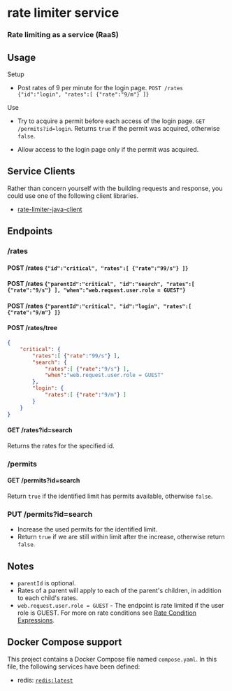 # rate limiter service

### Rate limiting as a service (RaaS)

## Usage

Setup

- Post rates of 9 per minute for the login page.
`POST /rates {"id":"login", "rates":[ {"rate":"9/m"} ]}`

Use

- Try to acquire a permit before each access of the login page. 
`GET /permits?id=login`. Returns `true` if the permit was acquired, otherwise `false`.

- Allow access to the login page only if the permit was acquired.

## Service Clients

Rather than concern yourself with the building requests and response,
you could use one of the following client libraries.

- [rate-limiter-java-client](https://github.com/poshjosh/rate-limiter-java-client)

## Endpoints

### /rates

#### POST /rates `{"id":"critical", "rates":[ {"rate":"99/s"} ]}`
#### POST /rates `{"parentId":"critical", "id":"search", "rates":[ {"rate":"9/s"} ], "when":"web.request.user.role = GUEST"}`
#### POST /rates `{"parentId":"critical", "id":"login", "rates":[ {"rate":"9/m"} ]}` 
#### POST /rates/tree
```json
{
    "critical": {
        "rates":[ {"rate":"99/s"} ],
        "search": {
            "rates":[ {"rate":"9/s"} ],
            "when":"web.request.user.role = GUEST"  
        },
        "login": {
            "rates":[ {"rate":"9/m"} ]
        }
    }
}
```
#### GET /rates?id=search
Returns the rates for the specified id.

### /permits

#### GET /permits?id=search
Return `true` if the identified limit has permits available, otherwise `false`.

### PUT /permits?id=search
- Increase the used permits for the identified limit.
- Return `true` if we are still within limit after the increase, otherwise return `false`.

## Notes

- `parentId` is optional.
- Rates of a parent will apply to each of the parent's children, in addition to each child's rates.
- `web.request.user.role = GUEST` - The endpoint is rate limited if the user role is GUEST. For more 
on rate conditions see [Rate Condition Expressions](https://github.com/poshjosh/rate-limiter-web-core/blob/master/docs/RATE-CONDITION-EXPRESSION-LANGUAGE.md).

## Docker Compose support

This project contains a Docker Compose file named `compose.yaml`.
In this file, the following services have been defined:

* redis: [`redis:latest`](https://hub.docker.com/_/redis)






